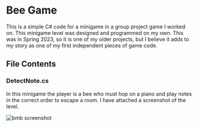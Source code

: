 # Bee Game
This is a simple C# code for a minigame in a group project game I worked on. This minigame level was designed and programmed on my own. This was in Spring 2023, so it is one of my older projects, but I believe it adds to my story as one of my first independent pieces of game code.

## File Contents
### DetectNote.cs
In this minigame the player is a bee who must hop on a piano and play notes in the correct order to escape a room. I have attached a screenshot of the level.

![bmb screenshot](https://github.com/user-attachments/assets/b6264dcf-2d3e-4d5a-9588-a5f592d8f47c)

